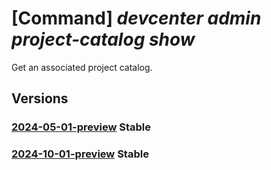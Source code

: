 # [Command] _devcenter admin project-catalog show_

Get an associated project catalog.

## Versions

### [2024-05-01-preview](/Resources/mgmt-plane/L3N1YnNjcmlwdGlvbnMve30vcmVzb3VyY2Vncm91cHMve30vcHJvdmlkZXJzL21pY3Jvc29mdC5kZXZjZW50ZXIvcHJvamVjdHMve30vY2F0YWxvZ3Mve30=/2024-05-01-preview.xml) **Stable**

<!-- mgmt-plane /subscriptions/{}/resourcegroups/{}/providers/microsoft.devcenter/projects/{}/catalogs/{} 2024-05-01-preview -->

### [2024-10-01-preview](/Resources/mgmt-plane/L3N1YnNjcmlwdGlvbnMve30vcmVzb3VyY2Vncm91cHMve30vcHJvdmlkZXJzL21pY3Jvc29mdC5kZXZjZW50ZXIvcHJvamVjdHMve30vY2F0YWxvZ3Mve30=/2024-10-01-preview.xml) **Stable**

<!-- mgmt-plane /subscriptions/{}/resourcegroups/{}/providers/microsoft.devcenter/projects/{}/catalogs/{} 2024-10-01-preview -->

